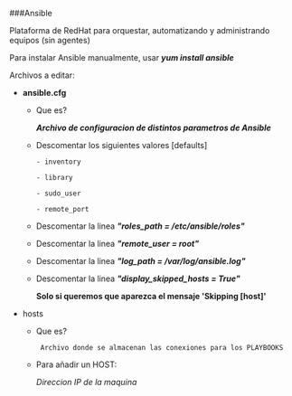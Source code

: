 ###Ansible

Plataforma de RedHat para orquestar, automatizando y administrando equipos (sin agentes)

Para instalar Ansible manualmente, usar ***yum install ansible***

Archivos a editar:

  - **ansible.cfg**
  
    - Que es?
    
       ***Archivo de configuracion de distintos parametros de Ansible***
            
    - Descomentar los siguientes valores [defaults]
    
          - inventory
       
          - library
      
          - sudo_user
      
          - remote_port
      
    - Descomentar la linea ***"roles_path = /etc/ansible/roles"***
    
    - Descomentar la linea ***"remote_user = root"***
    
    - Descomentar la linea ***"log_path = /var/log/ansible.log"***
    
    - Descomentar la linea ***"display_skipped_hosts = True"*** 
      
	    **Solo si queremos que aparezca el mensaje 'Skipping [host]'**

  - hosts
    - Que es?
    
           Archivo donde se almacenan las conexiones para los PLAYBOOKS
           
    
    - Para añadir un HOST: 
      
       *Direccion IP de la maquina*
